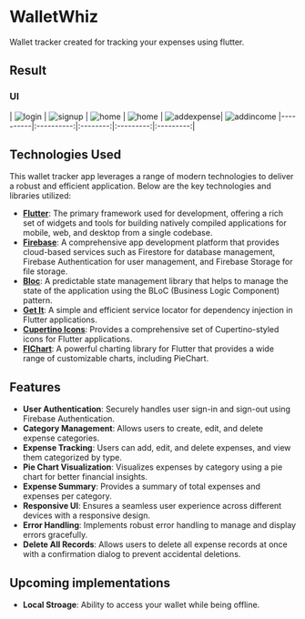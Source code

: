 # WalletWhiz

Wallet tracker created for tracking your expenses using flutter.

## Result

### UI
| ![login](assets/images/Screenshot_20240805_131355.png) | ![signup](assets/images/Screenshot_20240805_131408.png) | ![home](assets/images/Screenshot_20240804_225428.png) | ![home](assets/images/Screenshot_20240804_225455.png) | ![addexpense](assets/images/Screenshot_20240804_225512.png)| 
![addincome](assets/images/Screenshot_20240804_225530.png)
|----------|:----------:|:--------:|:---------:|:---------:|


## Technologies Used

This wallet tracker app leverages a range of modern technologies to deliver a robust and efficient application. Below are the key technologies and libraries utilized:

- **[Flutter](https://flutter.dev/)**: The primary framework used for development, offering a rich set of widgets and tools for building natively compiled applications for mobile, web, and desktop from a single codebase.
- **[Firebase](https://firebase.google.com/)**: A comprehensive app development platform that provides cloud-based services such as Firestore for database management, Firebase Authentication for user management, and Firebase Storage for file storage.
- **[Bloc](https://bloclibrary.dev/)**: A predictable state management library that helps to manage the state of the application using the BLoC (Business Logic Component) pattern.
- **[Get It](https://pub.dev/packages/get_it)**: A simple and efficient service locator for dependency injection in Flutter applications.
- **[Cupertino Icons](https://pub.dev/packages/cupertino_icons)**: Provides a comprehensive set of Cupertino-styled icons for Flutter applications.
- **[FlChart](https://pub.dev/packages/fl_chart)**: A powerful charting library for Flutter that provides a wide range of customizable charts, including PieChart.

## Features

- **User Authentication**: Securely handles user sign-in and sign-out using Firebase Authentication.
- **Category Management**: Allows users to create, edit, and delete expense categories.
- **Expense Tracking**: Users can add, edit, and delete expenses, and view them categorized by type.
- **Pie Chart Visualization**: Visualizes expenses by category using a pie chart for better financial insights.
- **Expense Summary**: Provides a summary of total expenses and expenses per category.
- **Responsive UI**: Ensures a seamless user experience across different devices with a responsive design.
- **Error Handling**: Implements robust error handling to manage and display errors gracefully.
- **Delete All Records**: Allows users to delete all expense records at once with a confirmation dialog to prevent accidental deletions.

## Upcoming implementations

- **Local Stroage**: Ability to access your wallet while being offline.



